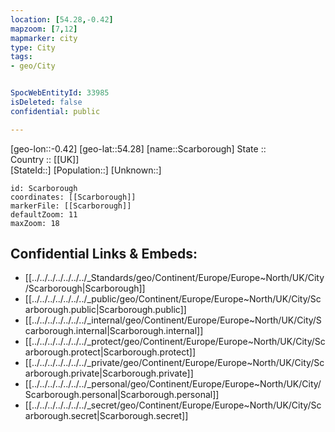 ```yaml
---
location: [54.28,-0.42] 
mapzoom: [7,12] 
mapmarker: city 
type: City
tags:
- geo/City


SpocWebEntityId: 33985
isDeleted: false
confidential: public

---
```

[geo-lon::-0.42] 
[geo-lat::54.28] 
[name::Scarborough] 
State ::  
Country :: [[UK]]  
[StateId::] 
[Population::] 
[Unknown::] 


```leaflet
id: Scarborough
coordinates: [[Scarborough]] 
markerFile: [[Scarborough]] 
defaultZoom: 11 
maxZoom: 18
```


## Confidential Links & Embeds: 
- [[../../../../../../../_Standards/geo/Continent/Europe/Europe~North/UK/City/Scarborough|Scarborough]] 
- [[../../../../../../../_public/geo/Continent/Europe/Europe~North/UK/City/Scarborough.public|Scarborough.public]] 
- [[../../../../../../../_internal/geo/Continent/Europe/Europe~North/UK/City/Scarborough.internal|Scarborough.internal]] 
- [[../../../../../../../_protect/geo/Continent/Europe/Europe~North/UK/City/Scarborough.protect|Scarborough.protect]] 
- [[../../../../../../../_private/geo/Continent/Europe/Europe~North/UK/City/Scarborough.private|Scarborough.private]] 
- [[../../../../../../../_personal/geo/Continent/Europe/Europe~North/UK/City/Scarborough.personal|Scarborough.personal]] 
- [[../../../../../../../_secret/geo/Continent/Europe/Europe~North/UK/City/Scarborough.secret|Scarborough.secret]] 
